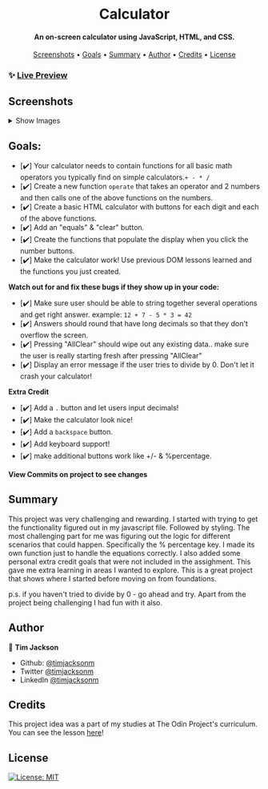 <h1 align="center">
  <br>
  Calculator
  <br>
</h1>

<h4 align="center">An on-screen calculator using JavaScript, HTML, and CSS.</h4>

<p align="center">
  <a href="#screenshots">Screenshots</a> •
  <a href="#goals">Goals</a> •
  <a href="#summary">Summary</a> •
  <a href="#author">Author</a> •
    <a href="#credits">Credits</a> •
  <a href="#license">License</a>
</p>

### ✨ [Live Preview](https://timjacksonm.github.io/Calculator)

## Screenshots

<details>
  <summary>Show Images</summary>
  image summary
  <img src='https://imgur.com/a/eydJEfl'>
  
  imagesummary 2
  <img src='https://imgur.com/a/Ny8xgAu'>
</details>

## Goals:

- [✔️] Your calculator needs to contain functions for all basic math operators you typically find on simple calculators.`+ - * /`
- [✔️] Create a new function `operate` that takes an operator and 2 numbers and then calls one of the above functions on the numbers.
- [✔️] Create a basic HTML calculator with buttons for each digit and each of the above functions.
- [✔️] Add an "equals" & "clear" button.
- [✔️] Create the functions that populate the display when you click the number buttons.
- [✔️] Make the calculator work! Use previous DOM lessons learned and the functions you just created.

**Watch out for and fix these bugs if they show up in your code:**

- [✔️] Make sure user should be able to string together several operations and get right answer. example: `12 + 7 - 5 * 3 = 42`
- [✔️] Answers should round that have long decimals so that they don't overflow the screen.
- [✔️] Pressing "AllClear" should wipe out any existing data.. make sure the user is really starting fresh after pressing "AllClear"
- [✔️] Display an error message if the user tries to divide by 0. Don't let it crash your calculator!

**Extra Credit**

- [✔️] Add a `.` button and let users input decimals!
- [✔️] Make the calculator look nice!
- [✔️] Add a `backspace` button.
- [✔️] Add keyboard support!
- [✔️] make additional buttons work like +/- & %percentage.

**View Commits on project to see changes**

## Summary

This project was very challenging and rewarding. I started with trying to get the functionality figured out in my javascript file. Followed by styling. The most challenging part for me was figuring out the logic for different scenarios that could happen. Specifically the % percentage key. I made its own function just to handle the equations correctly. I also added some personal extra credit goals that were not included in the assighment. This gave me extra learning in areas I wanted to explore. This is a great project that shows where I started before moving on from foundations.

p.s. if you haven't tried to divide by 0 - go ahead and try. Apart from the project being challenging I had fun with it also.

## Author

👤 **Tim Jackson**

- Github: [@timjacksonm](https://github.com/timjacksonm)
- Twitter [@timjacksonm](https://twitter.com/timjacksonm)
- LinkedIn [@timjacksonm](https://linkedin.com/in/timjacksonm)

## Credits

This project idea was a part of my studies at The Odin Project's curriculum. You can see the lesson <a href="https://www.theodinproject.com/paths/foundations/courses/foundations/lessons/calculator" target="_blank">here</a>!

## License

<p>
  <a href="https://choosealicense.com/licenses/mit/">
    <img alt="License: MIT" src="https://img.shields.io/badge/License-MIT-yellow.svg">
</p>
